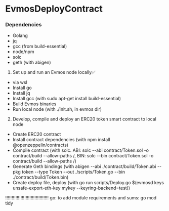 # EvmosDeployContract

### Dependencies

- Golang
- jq
- gcc (from build-essential)
- node/npm
- solc
- geth (with abigen)

1. Set up and run an Evmos node locally✅

- via wsl
- Install go
- Install jq
- Install gcc (with sudo apt-get install build-essential)
- Build Evmos binaries
- Run local node (with ./init.sh, in evmos dir)

2.  Develop, compile and deploy an ERC20 token smart contract to local node

- Create ERC20 contract
- Install contract dependencies (with npm install @openzeppelin/contracts)
- Compile contract (with solc. ABI: solc --abi contract/Token.sol -o contract/build --allow-paths /, BIN: solc --bin contract/Token.sol -o contract/build --allow-paths /)
- Generate Geth bindings (with abigen --abi ./contract/build/Token.abi --pkg token --type Token --out ./scripts/Token.go --bin ./contract/build/Token.bin)
- Create deploy file, deploy (with go run scripts/Deploy.go $(evmosd keys unsafe-export-eth-key mykey --keyring-backend=test))

!!!!!!!!!!!!!!!!!!!!!!!!!!!!!!!!!!
go: to add module requirements and sums:
go mod tidy
